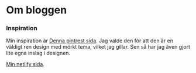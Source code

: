 # Om bloggen
### Inspiration
Min inspiration är [Denna pintrest sida](https://www.pinterest.se/pin/305681893460201928/). Jag valde den för att den är en väldigt ren design med mörkt tema, vilket jag gillar. Sen så har jag även gjort lite egna inslag i designen.

[Min netlify sida](https://idreblog.netlify.app/).
